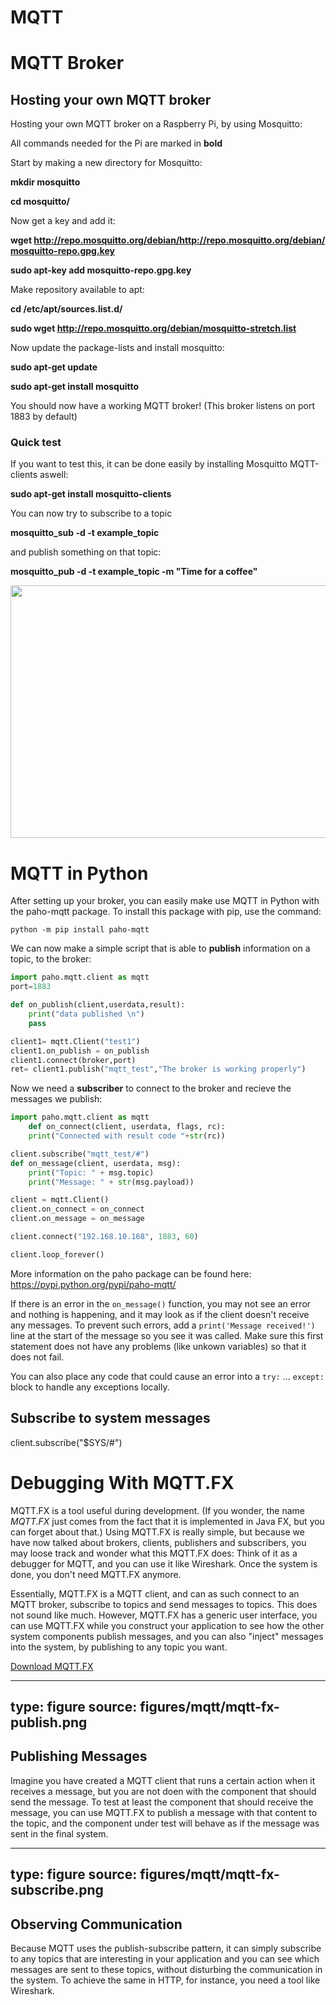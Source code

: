 # MQTT

# MQTT Broker

<h2>Hosting your own MQTT broker</h2>
Hosting your own MQTT broker on a Raspberry Pi, by using Mosquitto:

All commands needed for the Pi are marked in <strong>bold</strong>

Start by making a new directory for Mosquitto:

<strong>mkdir mosquitto</strong>

<strong>cd mosquitto/</strong>

Now get a key and add it:

<strong>wget http://repo.mosquitto.org/debian/http://repo.mosquitto.org/debian/mosquitto-repo.gpg.key</strong>

<strong>sudo apt-key add mosquitto-repo.gpg.key</strong>

Make repository available to apt:

<strong>cd /etc/apt/sources.list.d/</strong>

<strong>sudo wget http://repo.mosquitto.org/debian/mosquitto-stretch.list</strong>

Now update the package-lists and install mosquitto:

<strong>sudo apt-get update</strong>

<strong>sudo apt-get install mosquitto</strong>

You should now have a working MQTT broker! (This broker listens on port 1883 by default)
<h3>Quick test</h3>
If you want to test this, it can be done easily by installing Mosquitto MQTT-clients aswell:

<strong>sudo apt-get install mosquitto-clients</strong>

You can now try to subscribe to a topic

<strong>mosquitto_sub -d -t example_topic</strong>

and publish something on that topic:

<strong>mosquitto_pub -d -t example_topic -m "Time for a coffee"</strong>

<img src="https://www.iik.ntnu.no/ttm4115/wp-content/uploads/2018/02/mqtt_example-300x231.png" alt="" width="525" height="404" class="alignnone wp-image-368" />


# MQTT in Python

After setting up your broker, you can easily make use MQTT in Python with the paho-mqtt package. To install this package with pip, use the command:

    python -m pip install paho-mqtt

We can now make a simple script that is able to <strong>publish</strong> information on a topic, to the broker:

```python
import paho.mqtt.client as mqtt
port=1883

def on_publish(client,userdata,result):
    print("data published \n")
    pass

client1= mqtt.Client("test1")
client1.on_publish = on_publish
client1.connect(broker,port)
ret= client1.publish("mqtt_test","The broker is working properly")
```

Now we need a **subscriber** to connect to the broker and recieve the messages we publish:

```python
import paho.mqtt.client as mqtt
    def on_connect(client, userdata, flags, rc):
    print("Connected with result code "+str(rc))

client.subscribe("mqtt_test/#")
def on_message(client, userdata, msg):
    print("Topic: " + msg.topic)
    print("Message: " + str(msg.payload))

client = mqtt.Client()
client.on_connect = on_connect
client.on_message = on_message

client.connect("192.168.10.168", 1883, 60)

client.loop_forever()
```


More information on the paho package can be found here: <a href="https://pypi.python.org/pypi/paho-mqtt/">https://pypi.python.org/pypi/paho-mqtt/</a>


If there is an error in the `on_message()` function, you may not see an error and nothing is happening, and it may look as if the client doesn't receive any messages. To prevent such errors, add a `print('Message received!')` line at the start of the message so you see it was called. Make sure this first statement does not have any problems (like unkown variables) so that it does not fail. 

You can also place any code that could cause an error into a `try:` ... `except:` block to handle any exceptions locally.




## Subscribe to system messages

client.subscribe("$SYS/#")



# Debugging With MQTT.FX

MQTT.FX is a tool useful during development.
(If you wonder, the name _MQTT.FX_ just comes from the fact that it is implemented in Java FX, but you can forget about that.)
Using MQTT.FX is really simple, but because we have now talked about brokers, clients, publishers and subscribers, you may loose track and wonder what this MQTT.FX does: Think of it as a debugger for MQTT, and you can use it like Wireshark. Once the system is done, you don't need MQTT.FX anymore.

Essentially, MQTT.FX is a MQTT client, and can as such connect to an MQTT broker, subscribe to topics and send messages to topics. This does not sound like much. However, MQTT.FX has a generic user interface, you can use MQTT.FX while you construct your application to see how the other system components publish messages, and you can also "inject" messages into the system, by publishing to any topic you want.

<a class="arrow" href="https://mqttfx.jensd.de">Download MQTT.FX</a> 

---
type: figure
source: figures/mqtt/mqtt-fx-publish.png
---

## Publishing Messages

Imagine you have created a MQTT client that runs a certain action when it receives a message, but you are not doen with the component that should send the message. To test at least the component that should receive the message, you can use MQTT.FX to publish a message with that content to the topic, and the component under test will behave as if the message was sent in the final system.

---
type: figure
source: figures/mqtt/mqtt-fx-subscribe.png
---


## Observing Communication

Because MQTT uses the publish-subscribe pattern, it can simply subscribe to any topics that are interesting in your application  and you can see which messages are sent to these topics, without disturbing the communication in the system. To achieve the same in HTTP, for instance, you need a tool like Wireshark.
